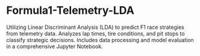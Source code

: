 # Formula1-Telemetry-LDA
Utilizing Linear Discriminant Analysis (LDA) to predict F1 race strategies from telemetry data. Analyzes lap times, tire conditions, and pit stops to classify strategic decisions. Includes data processing and model evaluation in a comprehensive Jupyter Notebook.
